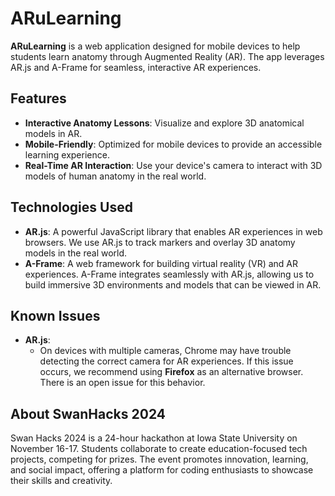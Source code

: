 # ARuLearning

**ARuLearning** is a web application designed for mobile devices to help students learn anatomy through Augmented Reality (AR). The app leverages AR.js and A-Frame for seamless, interactive AR experiences.

## Features

- **Interactive Anatomy Lessons**: Visualize and explore 3D anatomical models in AR.
- **Mobile-Friendly**: Optimized for mobile devices to provide an accessible learning experience.
- **Real-Time AR Interaction**: Use your device's camera to interact with 3D models of human anatomy in the real world.

## Technologies Used

- **AR.js**: A powerful JavaScript library that enables AR experiences in web browsers. We use AR.js to track markers and overlay 3D anatomy models in the real world.
- **A-Frame**: A web framework for building virtual reality (VR) and AR experiences. A-Frame integrates seamlessly with AR.js, allowing us to build immersive 3D environments and models that can be viewed in AR.

## Known Issues

- **AR.js**:  
  - On devices with multiple cameras, Chrome may have trouble detecting the correct camera for AR experiences. If this issue occurs, we recommend using **Firefox** as an alternative browser. There is an open issue for this behavior.

## About SwanHacks 2024
Swan Hacks 2024 is a 24-hour hackathon at Iowa State University on November 16-17. Students collaborate to create education-focused tech projects, competing for prizes. The event promotes innovation, learning, and social impact, offering a platform for coding enthusiasts to showcase their skills and creativity.
